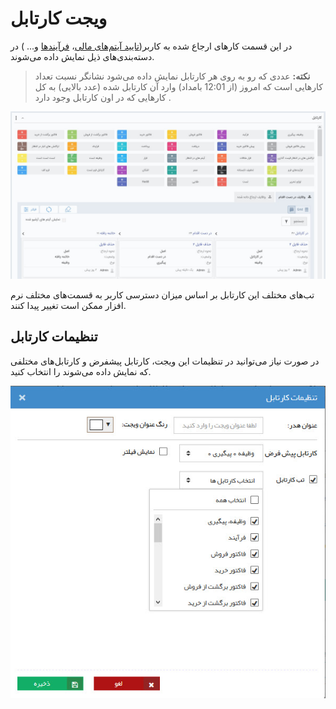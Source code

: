 # ویجت کارتابل 

 در این قسمت کارهای ارجاع شده به کاربر([تایید آیتم‌های مالی](https://github.com/1stco/PayamGostarDocs/blob/master/help2.5.4/home/widget/Cardboard/Approved-items/Approved-items.md)، [فرآیندها](https://github.com/1stco/PayamGostarDocs/blob/master/help2.5.4/Category-docs/Process-management.md) و... )  در دسته‌بندی‌های ذیل نمایش داده می‌شوند.
 
 > **نکته:** عددی که رو به روی هر کارتابل نمایش داده می‌شود نشانگر نسبت تعداد کارهایی است که  امروز (از 12:01 بامداد) وارد آن کارتابل شده (عدد بالایی) به کل کارهایی که در اون کارتابل وجود دارد .

![](CourseOfPresentation.jpg)

تب‌های مختلف این کارتابل بر اساس میزان دسترسی کاربر به قسمت‌های مختلف نرم افزار ممکن است تغییر پیدا کنند.

## تنظیمات کارتابل

در صورت نیاز می‌توانید در تنظیمات این ویجت، کارتابل پیشفرض و کارتابل‌های مختلفی که نمایش داده می‌شوند را انتخاب کنید.

![](1.png)